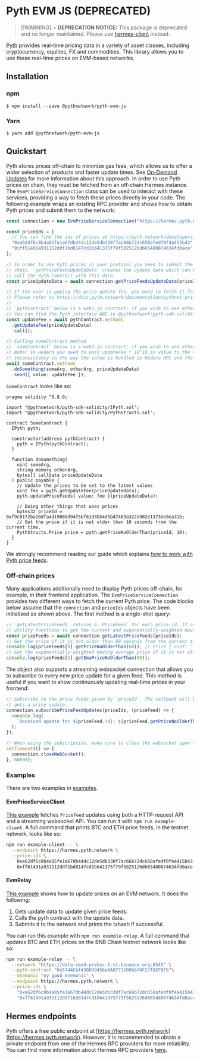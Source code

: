 # Pyth EVM JS (DEPRECATED)

> [!WARNING] > **DEPRECATION NOTICE:** This package is deprecated and no longer maintained. Please use [hermes-client](https://github.com/pyth-network/pyth-crosschain/tree/main/apps/hermes/client/js) instead.

[Pyth](https://pyth.network/) provides real-time pricing data in a variety of asset classes, including cryptocurrency,
equities, FX and commodities. This library allows you to use these real-time prices on EVM-based networks.

## Installation

### npm

```
$ npm install --save @pythnetwork/pyth-evm-js
```

### Yarn

```
$ yarn add @pythnetwork/pyth-evm-js
```

## Quickstart

Pyth stores prices off-chain to minimize gas fees, which allows us to offer a wider selection of products and faster
update times. See [On-Demand Updates](https://docs.pyth.network/documentation/pythnet-price-feeds/on-demand) for more
information about this approach. In order to use Pyth prices on chain, they must be fetched from an off-chain Hermes
instance. The `EvmPriceServiceConnection` class can be used to interact with these services, providing a way to fetch
these prices directly in your code. The following example wraps an existing RPC provider and shows how to obtain Pyth
prices and submit them to the network:

```typescript
const connection = new EvmPriceServiceConnection("https://hermes.pyth.network"); // See Hermes endpoints section below for other endpoints

const priceIds = [
  // You can find the ids of prices at https://pyth.network/developers/price-feed-ids#pyth-evm-stable
  "0xe62df6c8b4a85fe1a67db44dc12de5db330f7ac66b72dc658afedf0f4a415b43", // BTC/USD price id
  "0xff61491a931112ddf1bd8147cd1b641375f79f5825126d665480874634fd0ace", // ETH/USD price id
];

// In order to use Pyth prices in your protocol you need to submit the price update data to Pyth contract in your target
// chain. `getPriceFeedsUpdateData` creates the update data which can be submitted to your contract. Then your contract should
// call the Pyth Contract with this data.
const priceUpdateData = await connection.getPriceFeedsUpdateData(priceIds);

// If the user is paying the price update fee, you need to fetch it from the Pyth contract.
// Please refer to https://docs.pyth.network/documentation/pythnet-price-feeds/on-demand#fees for more information.
//
// `pythContract` below is a web3.js contract; if you wish to use ethers, you need to change it accordingly.
// You can find the Pyth interface ABI in @pythnetwork/pyth-sdk-solidity npm package.
const updateFee = await pythContract.methods
  .getUpdateFee(priceUpdateData)
  .call();

// Calling someContract method
// `someContract` below is a web3.js contract; if you wish to use ethers, you need to change it accordingly.
// Note: In Hedera you need to pass updateFee * 10^10 as value to the send method as there is an
// inconsistency in the way the value is handled in Hedera RPC and the way it is handled on-chain.
await someContract.methods
  .doSomething(someArg, otherArg, priceUpdateData)
  .send({ value: updateFee });
```

`SomeContract` looks like so:

```solidity
pragma solidity ^0.8.0;

import "@pythnetwork/pyth-sdk-solidity/IPyth.sol";
import "@pythnetwork/pyth-sdk-solidity/PythStructs.sol";

contract SomeContract {
  IPyth pyth;

  constructor(address pythContract) {
    pyth = IPyth(pythContract);
  }

  function doSomething(
    uint someArg,
    string memory otherArg,
    bytes[] calldata priceUpdateData
  ) public payable {
    // Update the prices to be set to the latest values
    uint fee = pyth.getUpdateFee(priceUpdateData);
    pyth.updatePriceFeeds{ value: fee }(priceUpdateData);

    // Doing other things that uses prices
    bytes32 priceId = 0xf9c0172ba10dfa4d19088d94f5bf61d3b54d5bd7483a322a982e1373ee8ea31b;
    // Get the price if it is not older than 10 seconds from the current time.
    PythStructs.Price price = pyth.getPriceNoOlderThan(priceId, 10);
  }
}

```

We strongly recommend reading our guide which explains [how to work with Pyth price feeds](https://docs.pyth.network/documentation/pythnet-price-feeds/best-practices).

### Off-chain prices

Many applications additionally need to display Pyth prices off-chain, for example, in their frontend application.
The `EvmPriceServiceConnection` provides two different ways to fetch the current Pyth price.
The code blocks below assume that the `connection` and `priceIds` objects have been initialized as shown above.
The first method is a single-shot query:

```typescript
// `getLatestPriceFeeds` returns a `PriceFeed` for each price id. It contains all information about a price and has
// utility functions to get the current and exponentially-weighted moving average price, and other functionality.
const priceFeeds = await connection.getLatestPriceFeeds(priceIds);
// Get the price if it is not older than 60 seconds from the current time.
console.log(priceFeeds[0].getPriceNoOlderThan(60)); // Price { conf: '1234', expo: -8, price: '12345678' }
// Get the exponentially-weighted moving average price if it is not older than 60 seconds from the current time.
console.log(priceFeeds[1].getEmaPriceNoOlderThan(60));
```

The object also supports a streaming websocket connection that allows you to subscribe to every new price update for a given feed.
This method is useful if you want to show continuously updating real-time prices in your frontend:

```typescript
// Subscribe to the price feeds given by `priceId`. The callback will be invoked every time the requested feed
// gets a price update.
connection.subscribePriceFeedUpdates(priceIds, (priceFeed) => {
  console.log(
    `Received update for ${priceFeed.id}: ${priceFeed.getPriceNoOlderThan(60)}`
  );
});

// When using the subscription, make sure to close the websocket upon termination to finish the process gracefully.
setTimeout(() => {
  connection.closeWebSocket();
}, 60000);
```

### Examples

There are two examples in [examples](./src/examples/).

#### EvmPriceServiceClient

[This example](./src/examples/EvmPriceServiceClient.ts) fetches `PriceFeed` updates using both a HTTP-request API and a streaming websocket API. You can run it with `npm run example-client`. A full command that prints BTC and ETH price feeds, in the testnet network, looks like so:

```bash
npm run example-client -- \
  --endpoint https://hermes.pyth.network \
  --price-ids \
    0xe62df6c8b4a85fe1a67db44dc12de5db330f7ac66b72dc658afedf0f4a415b43 \
    0xff61491a931112ddf1bd8147cd1b641375f79f5825126d665480874634fd0ace
```

#### EvmRelay

[This example](./src/examples/EvmRelay.ts) shows how to update prices on an EVM network. It does the following:

1. Gets update data to update given price feeds.
2. Calls the pyth contract with the update data.
3. Submits it to the network and prints the txhash if successful.

You can run this example with `npm run example-relay`. A full command that updates BTC and ETH prices on the BNB Chain
testnet network looks like so:

```bash
npm run example-relay -- \
  --network "https://data-seed-prebsc-1-s1.binance.org:8545" \
  --pyth-contract "0x5744Cbf430D99456a0A8771208b674F27f8EF0Fb"\
  --mnemonic "my good mnemonic" \
  --endpoint https://hermes.pyth.network \
  --price-ids \
    "0xe62df6c8b4a85fe1a67db44dc12de5db330f7ac66b72dc658afedf0f4a415b43" \
    "0xff61491a931112ddf1bd8147cd1b641375f79f5825126d665480874634fd0ace"
```

## Hermes endpoints

Pyth offers a free public endpoint at [https://hermes.pyth.network](https://hermes.pyth.network). However, it is
recommended to obtain a private endpoint from one of the Hermes RPC providers for more reliability. You can find more
information about Hermes RPC providers
[here](https://docs.pyth.network/documentation/pythnet-price-feeds/hermes#public-endpoint).
